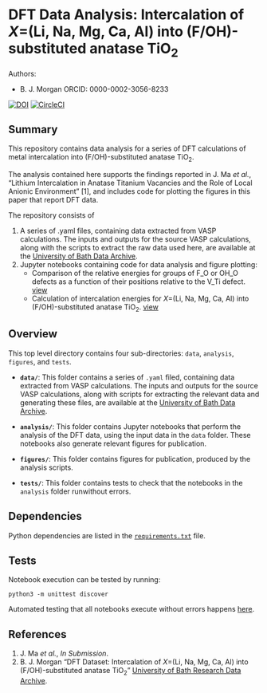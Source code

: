 # DFT Data Analysis: Intercalation of *X*=(Li, Na, Mg, Ca, Al) into (F/OH)-substituted anatase TiO<sub>2</sub>

Authors:
- B. J. Morgan ORCID: 0000-0002-3056-8233

[![DOI](https://zenodo.org/badge/110230729.svg)](https://zenodo.org/badge/latestdoi/110230729)
[![CircleCI](https://circleci.com/gh/bjmorgan/data_F-TiO2_intercalation_anions.svg?style=shield&circle-token=62e9c3a0cf6c788761c1ab66018dced0a0a4fd60)](https://circleci.com/gh/bjmorgan/data_F-TiO2_intercalation_anions)

## Summary

This repository contains data analysis for a series of DFT calculations of metal intercalation into (F/OH)-substituted anatase TiO<sub>2</sub>.

The analysis contained here supports the findings reported in 
J. Ma *et al.*, &ldquo;Lithium Intercalation in Anatase Titanium Vacancies and the Role of Local Anionic Environment&rdquo; \[1\], and includes code for plotting the figures in this paper that report DFT data.

The repository consists of
1. A series of .yaml files, containing data extracted from VASP calculations. The inputs and outputs for the source VASP calculations, along with the scripts to extract the raw data used here, are available at the [University of Bath Data Archive](https://dx.doi.org/10.15125/BATH-00473).
2. Jupyter notebooks containing code for data analysis and figure plotting:
    - Comparison of the relative energies for groups of F_O or OH_O defects as a function of their positions relative to the V_Ti defect. [view](https://nbviewer.jupyter.org/github/bjmorgan/data_F-TiO2_intercalation_anions/blob/master/analysis/defect_configurations.ipynb)
    - Calculation of intercalation energies for *X*=(Li, Na, Mg, Ca, Al) into (F/OH)-substituted anatase TiO<sub>2</sub>. [view](https://nbviewer.jupyter.org/github/bjmorgan/data_F-TiO2_intercalation_anions/blob/master/analysis/intercalation_energies.ipynb)

## Overview

This top level directory contains four sub-directories: `data`, `analysis`, `figures`, and `tests`.

* **`data/`**: This folder contains a series of `.yaml` filed, containing data extracted from VASP calculations. The inputs and outputs for the source VASP calculations, along with scripts for extracting the relevant data and generating these files, are available at the [University of Bath Data Archive](https://dx.doi.org/10.15125/BATH-00473).

* **`analysis/`**: This folder contains Jupyter notebooks that perform the analysis of the DFT data, using the input data in the `data` folder. These notebooks also generate relevant figures for publication.

* **`figures/`**: This folder contains figures for publication, produced by the analysis scripts.

* **`tests/`**: This folder contains tests to check that the notebooks in the `analysis` folder runwithout errors.

## Dependencies

Python dependencies are listed in the [`requirements.txt`](requirements.txt) file.

## Tests

Notebook execution can be tested by running:
```
python3 -m unittest discover
```

Automated testing that all notebooks execute without errors happens [here](https://circleci.com/gh/bjmorgan/data_F-TiO2_intercalation_anions).

## References

1. J. Ma *et al.*, *In Submission*.
2. B. J. Morgan &ldquo;DFT Dataset: Intercalation of *X*=(Li, Na, Mg, Ca, Al) into (F/OH)-substituted anatase TiO<sub>2</sub>&rdquo; [University of Bath Research Data Archive](https://dx.doi.org/10.15125/BATH-00473).

